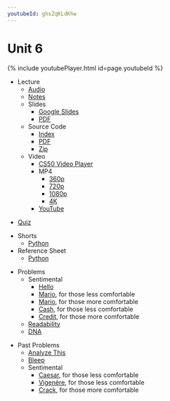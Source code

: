 ```yaml
---
youtubeId: ghsZqKLdKhw
---
```


# Unit 6

{% include youtubePlayer.html id=page.youtubeId %}

- Lecture
    * [Audio](https://cdn.cs50.net/2019/fall/lectures/6/lecture6.mp3.download)
    * [Notes](../../notes/6/)
    + Slides
        * [Google Slides](https://docs.google.com/presentation/d/1XXKDd6XSXjuAmAZKGAX-_PtYUmoHaJ25j1zsJ17lK2E/edit?usp=sharing)
        * [PDF](https://cdn.cs50.net/2019/fall/lectures/6/lecture6.pdf)
    + Source Code
        * [Index](https://cdn.cs50.net/2019/fall/lectures/6/src6/)
        * [PDF](https://cdn.cs50.net/2019/fall/lectures/6/src6.pdf)
        * [Zip](https://cdn.cs50.net/2019/fall/lectures/6/src6.zip)
    + Video
        * [CS50 Video Player](https://video.cs50.io/fL308_-Kbt0?screen=ghsZqKLdKhw)
        + MP4
            * [360p](https://cdn.cs50.net/2019/fall/lectures/6/lecture6-360p.mp4.download)
            * [720p](https://cdn.cs50.net/2019/fall/lectures/6/lecture6-720p.mp4.download)
            * [1080p](https://cdn.cs50.net/2019/fall/lectures/6/lecture6-1080p.mp4.download)
            * [4K](https://cdn.cs50.net/2019/fall/lectures/6/lecture6-4k.mp4.download)
        * [YouTube](https://youtu.be/fL308_-Kbt0)
* [Quiz](../../quizzes/6/)
+ Shorts
    * [Python](https://www.youtube.com/watch?v=mgBpcQRDtl0)
+ Reference Sheet
    * [Python](../../references/python.pdf)
- Problems
    - Sentimental
        * [Hello](../../psets/6/hello/)
        * [Mario](../../psets/6/mario/less/), for those less comfortable
        * [Mario](../../psets/6/mario/more/), for those more comfortable
        * [Cash](../../psets/6/cash/), for those less comfortable
        * [Credit](../../psets/6/credit/), for those more comfortable
    * [Readability](../../psets/6/readability/)
    * [DNA](../../psets/6/dna/)
+ Past Problems
    * [Analyze This](https://docs.cs50.net/2019/ap/problems/analyze/analyze.html)
    * [Bleep](https://docs.cs50.net/2019/ap/problems/bleep/bleep.html)
    - Sentimental
        * [Caesar](https://docs.cs50.net/2019/ap/problems/sentimental/caesar/caesar.html), for those less comfortable
        * [Vigenère](https://docs.cs50.net/2019/ap/problems/sentimental/vigenere/vigenere.html), for those less comfortable
        * [Crack](https://docs.cs50.net/2019/ap/problems/sentimental/crack/crack.html), for those more comfortable
